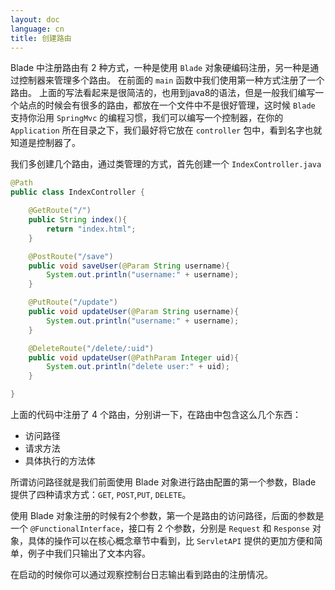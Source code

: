 ```yaml
---
layout: doc
language: cn
title: 创建路由
---
```


Blade 中注册路由有 2 种方式，一种是使用 `Blade` 对象硬编码注册，另一种是通过控制器来管理多个路由。
在前面的 `main` 函数中我们使用第一种方式注册了一个路由。
上面的写法看起来是很简洁的，也用到java8的语法，但是一般我们编写一个站点的时候会有很多的路由，都放在一个文件中不是很好管理，这时候 `Blade` 支持你沿用 `SpringMvc` 的编程习惯，我们可以编写一个控制器，在你的 `Application` 所在目录之下，我们最好将它放在 `controller` 包中，看到名字也就知道是控制器了。

我们多创建几个路由，通过类管理的方式，首先创建一个 `IndexController.java`

```java
@Path
public class IndexController {

    @GetRoute("/")
    public String index(){
        return "index.html";
    }

    @PostRoute("/save")
    public void saveUser(@Param String username){
        System.out.println("username:" + username);
    }

    @PutRoute("/update")
    public void updateUser(@Param String username){
        System.out.println("username:" + username);
    }

    @DeleteRoute("/delete/:uid")
    public void updateUser(@PathParam Integer uid){
        System.out.println("delete user:" + uid);
    }

}
```

上面的代码中注册了 4 个路由，分别讲一下，在路由中包含这么几个东西：

- 访问路径
- 请求方法
- 具体执行的方法体

所谓访问路径就是我们前面使用 Blade 对象进行路由配置的第一个参数，Blade 提供了四种请求方式：`GET`, `POST`,`PUT`, `DELETE`。

使用 Blade 对象注册的时候有2个参数，第一个是路由的访问路径，后面的参数是一个 `@FunctionalInterface`，接口有 2 个参数，分别是 `Request` 和 `Response` 对象，具体的操作可以在核心概念章节中看到，比 `ServletAPI` 提供的更加方便和简单，例子中我们只输出了文本内容。

在启动的时候你可以通过观察控制台日志输出看到路由的注册情况。

